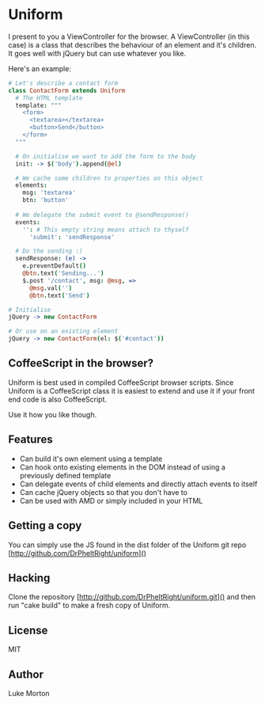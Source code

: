 # Uniform

I present to you a ViewController for the browser. A
ViewController (in this case) is a class that describes the
behaviour of an element and it's children. It goes well with
jQuery but can use whatever you like.

Here's an example:

``` coffeescript
# Let's describe a contact form
class ContactForm extends Uniform
  # The HTML template
  template: """
    <form>
      <textarea></textarea>
      <button>Send</button>
    </form>
  """

  # On initialise we want to add the form to the body
  init: -> $('body').append(@el)

  # We cache some children to properties on this object
  elements:
    msg: 'textarea'
    btn: 'button'
  
  # We delegate the submit event to @sendResponse()
  events:
    '': # This empty string means attach to thyself
      'submit': 'sendResponse'

  # Do the sending :)
  sendResponse: (e) ->
    e.preventDefault()
    @btn.text('Sending...')
    $.post '/contact', msg: @msg, =>
      @msg.val('')
      @btn.text('Send')

# Initialise
jQuery -> new ContactForm

# Or use on an existing element
jQuery -> new ContactForm(el: $('#contact'))
```

## CoffeeScript in the browser?

Uniform is best used in compiled CoffeeScript browser scripts.
Since Uniform is a CoffeeScript class it is easiest to extend
and use it if your front end code is also CoffeeScript.

Use it how you like though.

## Features

 - Can build it's own element using a template
 - Can hook onto existing elements in the DOM instead of using
   a previously defined template
 - Can delegate events of child elements and directly attach
   events to itself
 - Can cache jQuery objects so that you don't have to
 - Can be used with AMD or simply included in your HTML

## Getting a copy

You can simply use the JS found in the dist folder of the
Uniform git repo [http://github.com/DrPheltRight/uniform]()

## Hacking

Clone the repository [http://github.com/DrPheltRight/uniform.git]()
and then run "cake build" to make a fresh copy of Uniform.

## License

MIT

## Author

Luke Morton